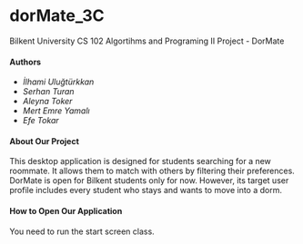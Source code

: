 # dorMate_3C
Bilkent University CS 102 Algortihms and Programing II Project - DorMate
#### Authors
* *İlhami Uluğtürkkan*
* *Serhan Turan*
* *Aleyna Toker*
* *Mert Emre Yamalı*
* *Efe Tokar*
#### About Our Project
This desktop application is designed for students searching for a new roommate. It allows them to match with others by filtering their preferences. DorMate is open for Bilkent students only for now. However, its target user profile includes every student who stays and wants to move into a dorm.
#### How to Open Our Application
You need to run the start screen class.
